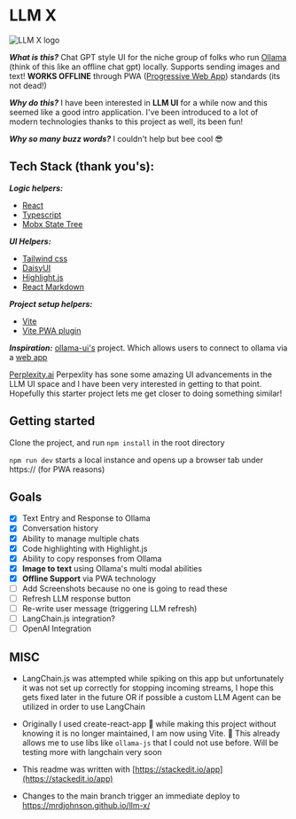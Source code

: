 # LLM X

![LLM X logo](https://raw.githubusercontent.com/mrdjohnson/llm-X/main/public/LLMX.png)

**_What is this?_**
Chat GPT style UI for the niche group of folks who run [Ollama](https://ollama.com/) (think of this like an offline chat gpt) locally. Supports sending images and text!
**WORKS OFFLINE** through PWA ([Progressive Web App](https://web.dev/explore/progressive-web-apps)) standards (its not dead!)

**_Why do this?_**
I have been interested in **LLM UI** for a while now and this seemed like a good intro application.
I've been introduced to a lot of modern technologies thanks to this project as well, its been fun!

**_Why so many buzz words?_**
I couldn't help but bee cool 😎

## Tech Stack (thank you's):

**_Logic helpers:_**

- [React](https://react.dev/)
- [Typescript](https://www.typescriptlang.org/)
- [Mobx State Tree](https://mobx-state-tree.js.org/intro/welcome)

**_UI Helpers:_**

- [Tailwind css](https://tailwindcss.com/)
- [DaisyUI](https://daisyui.com/)
- [Highlight.js](https://www.npmjs.com/package/highlight.js)
- [React Markdown](https://www.npmjs.com/package/react-markdown)

**_Project setup helpers:_**

- [Vite](https://vitejs.dev/)
- [Vite PWA plugin](https://vite-pwa-org.netlify.app/)

**_Inspiration:_**
[ollama-ui's](https://github.com/ollama-ui/ollama-ui) project. Which allows users to connect to ollama via a [web app](https://ollama-ui.github.io/ollama-ui/)

[Perplexity.ai](https://www.perplexity.ai/) Perpexlity has sone some amazing UI advancements in the LLM UI space and I have been very interested in getting to that point. Hopefully this starter project lets me get closer to doing something similar!

## Getting started

Clone the project, and run `npm install` in the root directory

`npm run dev` starts a local instance and opens up a browser tab under https:// (for PWA reasons)

## Goals

- [x] Text Entry and Response to Ollama
- [x] Conversation history
- [x] Ability to manage multiple chats
- [x] Code highlighting with Highlight.js
- [x] Ability to copy responses from Ollama
- [x] **Image to text** using Ollama's multi modal abilities
- [x] **Offline Support** via PWA technology
- [ ] Add Screenshots because no one is going to read these
- [ ] Refresh LLM response button
- [ ] Re-write user message (triggering LLM refresh)
- [ ] LangChain.js integration?
- [ ] OpenAI Integration

## MISC

- LangChain.js was attempted while spiking on this app but unfortunately it was not set up correctly for stopping incoming streams, I hope this gets fixed later in the future OR if possible a custom LLM Agent can be utilized in order to use LangChain

- Originally I used create-react-app 👴 while making this project without knowing it is no longer maintained, I am now using Vite. 🤞 This already allows me to use libs like `ollama-js` that I could not use before. Will be testing more with langchain very soon

- This readme was written with [https://stackedit.io/app](https://stackedit.io/app)

- Changes to the main branch trigger an immediate deploy to https://mrdjohnson.github.io/llm-x/
